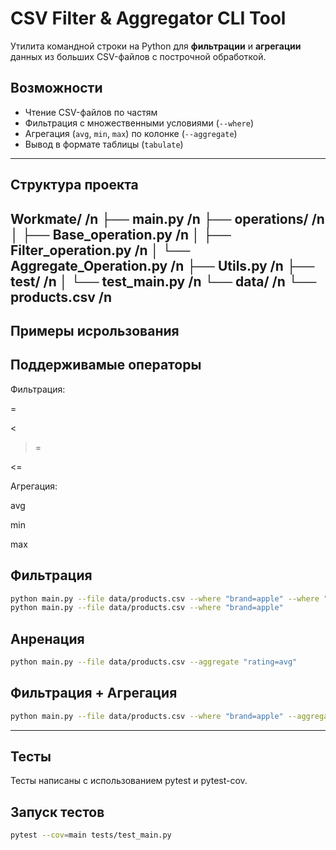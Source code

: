 # CSV Filter & Aggregator CLI Tool

Утилита командной строки на Python для **фильтрации** и **агрегации** данных из больших CSV-файлов с построчной обработкой.

## Возможности

-  Чтение CSV-файлов по частям
-  Фильтрация с множественными условиями (`--where`)
-  Агрегация (`avg`, `min`, `max`) по колонке (`--aggregate`)
-  Вывод в формате таблицы (`tabulate`)

---
## Структура проекта

Workmate/ /n
├── main.py /n
├── operations/ /n
│   ├── Base_operation.py /n
│   ├── Filter_operation.py /n
│   └── Aggregate_Operation.py /n
├── Utils.py /n
├── test/ /n
│   └── test_main.py /n
└── data/ /n
    └── products.csv /n
---

## Примеры исрользования 

## Поддерживамые операторы

Фильтрация:

=

>

<

>=

<=

Агрегация:

avg

min

max

## Фильтрация

```bash
python main.py --file data/products.csv --where "brand=apple" --where "rating>4"
python main.py --file data/products.csv --where "brand=apple"
```

## Анренация 

```bash
python main.py --file data/products.csv --aggregate "rating=avg"
```
## Фильтрация + Агрегация

```bash
python main.py --file data/products.csv --where "brand=apple" --aggregate "rating=max"
```

---

## Тесты

Тесты написаны с использованием pytest и pytest-cov.

## Запуск тестов

```bash
pytest --cov=main tests/test_main.py
```
